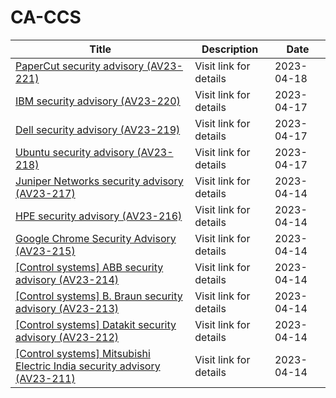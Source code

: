 

# CA-CCS

 |Title|Description|Date|
 |---|---|---|
 |[PaperCut security advisory (AV23-221)](https://www.cyber.gc.ca/en/alerts-advisories/papercut-security-advisory-av23-221)|Visit link for details|2023-04-18|
 |[IBM security advisory (AV23-220)](https://www.cyber.gc.ca/en/alerts-advisories/ibm-security-advisory-av23-220)|Visit link for details|2023-04-17|
 |[Dell security advisory (AV23-219)](https://www.cyber.gc.ca/en/alerts-advisories/dell-security-advisory-av23-219)|Visit link for details|2023-04-17|
 |[Ubuntu security advisory (AV23-218)](https://www.cyber.gc.ca/en/alerts-advisories/ubuntu-security-advisory-av23-218)|Visit link for details|2023-04-17|
 |[Juniper Networks security advisory (AV23-217)](https://www.cyber.gc.ca/en/alerts-advisories/juniper-networks-security-advisory-av23-217)|Visit link for details|2023-04-14|
 |[HPE security advisory (AV23-216)](https://www.cyber.gc.ca/en/alerts-advisories/hpe-security-advisory-av23-216)|Visit link for details|2023-04-14|
 |[Google Chrome Security Advisory (AV23-215)](https://www.cyber.gc.ca/en/alerts-advisories/av23-215-google-chrome-security-advisory)|Visit link for details|2023-04-14|
 |[[Control systems] ABB security advisory (AV23-214)](https://www.cyber.gc.ca/en/alerts-advisories/control-systems-abb-security-advisory-av23-214)|Visit link for details|2023-04-14|
 |[[Control systems] B. Braun security advisory (AV23-213)](https://www.cyber.gc.ca/en/alerts-advisories/control-systems-b-braun-security-advisory-av23-213)|Visit link for details|2023-04-14|
 |[[Control systems] Datakit security advisory (AV23-212)](https://www.cyber.gc.ca/en/alerts-advisories/control-systems-datakit-security-advisory-av23-212)|Visit link for details|2023-04-14|
 |[[Control systems] Mitsubishi Electric India security advisory (AV23-211)](https://www.cyber.gc.ca/en/alerts-advisories/control-systems-mitsubishi-electric-india-security-advisory-av23-211)|Visit link for details|2023-04-14|
 